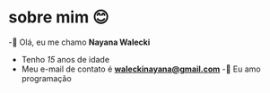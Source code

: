 # sobre mim 😊


-👋 Olá, eu me chamo **Nayana Walecki**
- Tenho _15_ anos de idade
- Meu e-mail de contato é **waleckinayana@gmail.com**
-🥀 Eu amo programação
